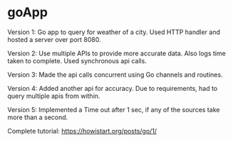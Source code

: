 # goApp
Version 1: Go app to query for weather of a city. Used HTTP handler and hosted a server over port 8080.

Version 2: Use multiple APIs to provide more accurate data. Also logs time taken to complete. Used synchronous api calls. 

Version 3: Made the api calls concurrent using Go channels and routines.

Version 4: Added another api for accuracy. Due to requirements, had to query multiple apis from within. 

Version 5: Implemented a Time out after 1 sec, if any of the sources take more than a second. 


 
Complete tutorial: https://howistart.org/posts/go/1/ 
